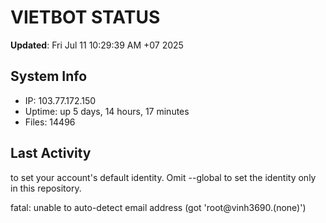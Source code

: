 # VIETBOT STATUS
**Updated**: Fri Jul 11 10:29:39 AM +07 2025

## System Info
- IP: 103.77.172.150
- Uptime: up 5 days, 14 hours, 17 minutes
- Files: 14496

## Last Activity

to set your account's default identity.
Omit --global to set the identity only in this repository.

fatal: unable to auto-detect email address (got 'root@vinh3690.(none)')
